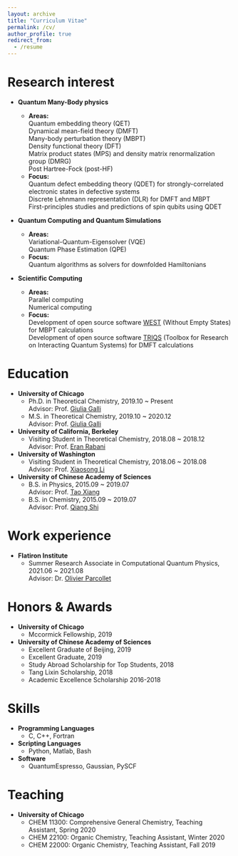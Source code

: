 ```yaml
---
layout: archive
title: "Curriculum Vitae"
permalink: /cv/
author_profile: true
redirect_from:
  - /resume
---
```


<!-- {% include base_path %}

[<span style="color:navy">[Download CV]</span>](http://sekwonlee.github.io/files/cv.pdf) -->


Research interest
======
* <b>Quantum Many-Body physics</b>
  * <b>Areas:</b> <br>
    Quantum embedding theory (QET)  <br>
    Dynamical mean-field theory (DMFT) <br>
    Many-body perturbation theory (MBPT) <br>
    Density functional theory (DFT) <br>
    Matrix product states (MPS) and density matrix renormalization group (DMRG) <br>
    Post Hartree-Fock (post-HF)
  * <b>Focus:</b> <br>
    Quantum defect embedding theory (QDET) for strongly-correlated electronic states in defective systems <br>
    Discrete Lehnmann representation (DLR) for DMFT and MBPT <br>
    First-principles studies and predictions of spin qubits using QDET
    
* <b>Quantum Computing and Quantum Simulations</b>
  * <b>Areas:</b> <br>
    Variational-Quantum-Eigensolver (VQE) <br>
    Quantum Phase Estimation (QPE)
  * <b>Focus:</b> <br>
    Quantum algorithms as solvers for downfolded Hamiltonians
    
* <b>Scientific Computing</b>
  * <b>Areas:</b> <br>
    Parallel computing <br>
    Numerical computing
  * <b>Focus:</b> <br>
    Development of open source software [WEST](http://www.west-code.org) (Without Empty States) for MBPT calculations <br>
    Development of open source software [TRIQS](https://triqs.github.io/triqs/latest) (Toolbox for Research on Interacting Quantum Systems) for DMFT calculations

Education
======
* <b>University of Chicago</b> <br>
  * Ph.D. in Theoretical Chemistry, 2019.10 ~ Present <br>
  Advisor: Prof. [Giulia Galli](https://galligroup.uchicago.edu/People/galli.php) 
  * M.S. in Theoretical Chemistry, 2019.10 ~ 2020.12 <br>
  Advisor: Prof. [Giulia Galli](https://galligroup.uchicago.edu/People/galli.php)
* <b>University of California, Berkeley</b> <br>
  * Visiting Student in Theoretical Chemistry,  2018.08 ~ 2018.12 <br>
  Advisor: Prof. [Eran Rabani](http://www.cchem.berkeley.edu/ergrp/#/eran)
* <b>University of Washington</b> <br>
  * Visiting Student in Theoretical Chemistry,  2018.06 ~ 2018.08 <br>
  Advisor: Prof. [Xiaosong Li](https://chem.washington.edu/people/xiaosong-li)
* <b>University of Chinese Academy of Sciences</b> <br>
  * B.S. in Physics, 2015.09 ~ 2019.07 <br>
  Advisor: Prof. [Tao Xiang](http://txiang.iphy.ac.cn)
  * B.S. in Chemistry, 2015.09 ~ 2019.07 <br>
  Advisor: Prof. [Qiang Shi](https://www.researchgate.net/profile/Qiang-Shi-5)
   
Work experience
======
* <b>Flatiron Institute</b> <br>
  * Summer Research Associate in Computational Quantum Physics,  2021.06 ~ 2021.08 <br>
  Advisor: Dr. [Olivier Parcollet](https://www.simonsfoundation.org/people/olivier-parcollet) <br>

Honors & Awards
======
* <b>University of Chicago</b>
  * Mccormick Fellowship, 2019
* <b>University of Chinese Academy of Sciences</b>
  * Excellent Graduate of Beijing, 2019
  * Excellent Graduate, 2019
  * Study Abroad Scholarship for Top Students, 2018
  * Tang Lixin Scholarship, 2018
  * Academic Excellence Scholarship 2016-2018


<!-- * <b>2021 Microsoft Research PhD Fellowship</b>, 2021~2023 -->

<!-- Publications
======
  <ul>{% for post in site.publications reversed %}
    {% include archive-single-cv.html %}
  {% endfor %}</ul> -->

Skills
======
* <b>Programming Languages</b>
  * C, C++, Fortran
* <b>Scripting Languages</b>
  * Python, Matlab, Bash
* <b>Software</b>
  * QuantumEspresso, Gaussian, PySCF

Teaching
======
* <b>University of Chicago</b> <br>
  * CHEM 11300: Comprehensive General Chemistry, Teaching Assistant, Spring 2020
  * CHEM 22100: Organic Chemistry, Teaching Assistant, Winter 2020
  * CHEM 22000: Organic Chemistry, Teaching Assistant, Fall 2019
  

